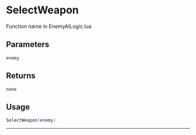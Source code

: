 # SelectWeapon
Function name in EnemyAILogic.lua
## Parameters
`enemy`
## Returns
`none`
## Usage
```lua
SelectWeapon(enemy)
```
---
